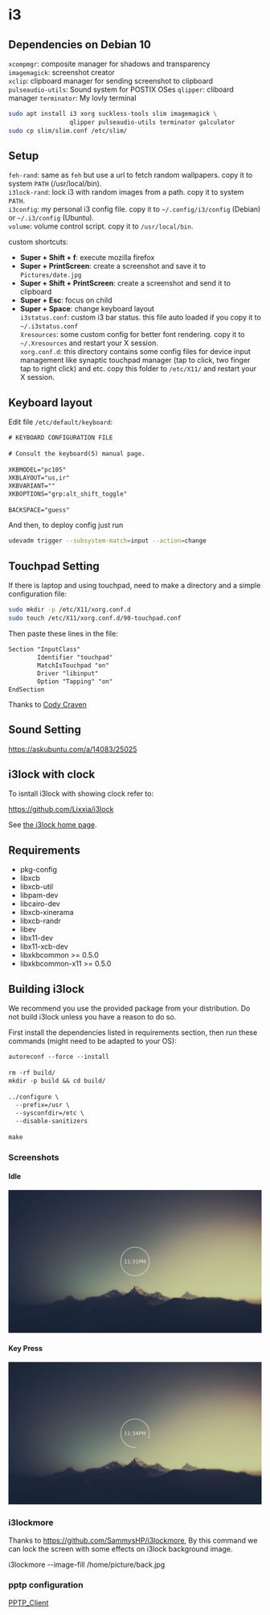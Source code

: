 i3
===

## Dependencies on Debian 10
`xcompmgr`: composite manager for shadows and transparency  
`imagemagick`: screenshot creator  
`xclip`: clipboard manager for sending screenshot to clipboard  
`pulseaudio-utils`: Sound system for POSTIX OSes
`qlipper`: cliboard manager
`terminator`: My lovly terminal

```bash
sudo apt install i3 xorg suckless-tools slim imagemagick \
                 qlipper pulseaudio-utils terminator galculator 
sudo cp slim/slim.conf /etc/slim/
```

## Setup
`feh-rand`: same as `feh` but use a url to fetch random wallpapers. copy it to system `PATH` (/usr/local/bin).  
`i3lock-rand`: lock i3 with random images from a path. copy it to system `PATH`.  
`i3config`: my personal i3 config file. copy it to `~/.config/i3/config` (Debian) or `~/.i3/config` (Ubuntu).  
`volume`: volume control script. copy it to `/usr/local/bin`.

custom shortcuts:
* **Super + Shift + f**: execute mozilla firefox
* **Super + PrintScreen**: create a screenshot and save it to `Pictures/date.jpg`
* **Super + Shift + PrintScreen**: create a screenshot and send it to clipboard
* **Super + Esc**: focus on child
* **Super + Space**: change keyboard layout  
`i3status.conf`: custom i3 bar status. this file auto loaded if you copy it to `~/.i3status.conf`  
`Xresources`: some custom config for better font rendering. copy it to `~/.Xresources` and restart your X session.  
`xorg.conf.d`: this directory contains some config files for device input management like synaptic touchpad manager (tap to click, two finger tap to right click) and etc. copy this folder to `/etc/X11/` and restart your X session.


## Keyboard layout

Edit file `/etc/default/keyboard`:

    # KEYBOARD CONFIGURATION FILE

    # Consult the keyboard(5) manual page.

    XKBMODEL="pc105"
    XKBLAYOUT="us,ir"
    XKBVARIANT=""
    XKBOPTIONS="grp:alt_shift_toggle"

    BACKSPACE="guess"

And then, to deploy config just run

```bash
udevadm trigger --subsystem-match=input --action=change 
```
## Touchpad Setting
If there is laptop and using touchpad, need to make a directory and a simple configuration file:
```bash     
sudo mkdir -p /etc/X11/xorg.conf.d
sudo touch /etc/X11/xorg.conf.d/90-touchpad.conf
```
Then paste these lines in the file:
```
Section "InputClass"
        Identifier "touchpad"
        MatchIsTouchpad "on"
        Driver "libinput"
        Option "Tapping" "on"
EndSection
```

Thanks to [Cody Craven](https://cravencode.com/post/essentials/enable-tap-to-click-in-i3wm/)

## Sound Setting

https://askubuntu.com/a/14083/25025

## i3lock with clock

To isntall i3lock with showing clock refer to:

https://github.com/Lixxia/i3lock

See [the i3lock home page](https://i3wm.org/i3lock/).

Requirements
------------
- pkg-config
- libxcb
- libxcb-util
- libpam-dev
- libcairo-dev
- libxcb-xinerama
- libxcb-randr
- libev
- libx11-dev
- libx11-xcb-dev
- libxkbcommon >= 0.5.0
- libxkbcommon-x11 >= 0.5.0

Building i3lock
---------------
We recommend you use the provided package from your distribution. Do not build
i3lock unless you have a reason to do so.

First install the dependencies listed in requirements section, then run these
commands (might need to be adapted to your OS):
```
autoreconf --force --install

rm -rf build/
mkdir -p build && cd build/

../configure \
  --prefix=/usr \
  --sysconfdir=/etc \
  --disable-sanitizers

make
```
### Screenshots

#### Idle
![Idle state](/images/lockscreen.png?raw=true "")
#### Key Press
![On key press](/images/lockscreenkeypress.png?raw=true "")


### i3lockmore

Thanks to https://github.com/SammysHP/i3lockmore, By this command we can lock the screen with some effects on i3lock background image.

   i3lockmore --image-fill /home/picture/back.jpg

### pptp configuration

[PPTP_Client](https://wiki.archlinux.org/title/PPTP_Client)
